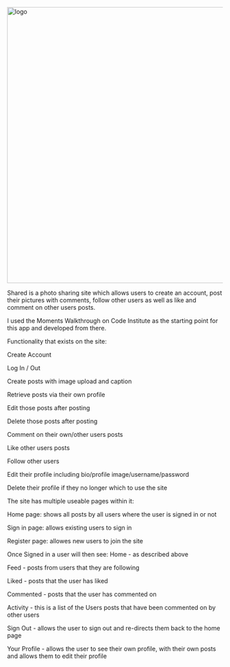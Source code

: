 <img width="643" alt="logo" src="https://user-images.githubusercontent.com/95533259/213480611-0d2cd373-9949-4053-bd6e-2e1e788c8185.png">

Shared is a photo sharing site which allows users to create an account, post their pictures with comments, follow other users as well as like and comment on other users posts.

I used the Moments Walkthrough on Code Institute as the starting point for this app and developed from there.

Functionality that exists on the site:

Create Account

Log In / Out

Create posts with image upload and caption

Retrieve posts via their own profile

Edit those posts after posting

Delete those posts after posting

Comment on their own/other users posts

Like other users posts

Follow other users

Edit their profile including bio/profile image/username/password

Delete their profile if they no longer which to use the site

The site has multiple useable pages within it:

Home page: shows all posts by all users where the user is signed in or not

Sign in page: allows existing users to sign in

Register page: allowes new users to join the site

Once Signed in a user will then see:
Home - as described above

Feed - posts from users that they are following

Liked - posts that the user has liked

Commented - posts that the user has commented on

Activity - this is a list of the Users posts that have been commented on by other users

Sign Out - allows the user to sign out and re-directs them back to the home page

Your Profile - allows the user to see their own profile, with their own posts and allows them to edit their profile


